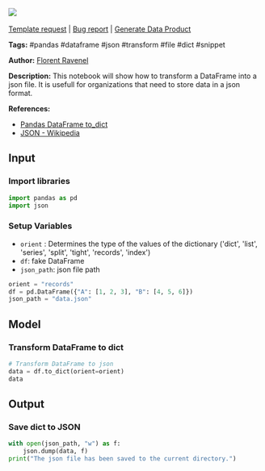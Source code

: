 <a href="https://app.naas.ai/user-redirect/naas/downloader?url=https://raw.githubusercontent.com/jupyter-naas/awesome-notebooks/master/Pandas/Pandas_Transform_DataFrame_to_json_file.ipynb" target="_parent"><img src="https://naasai-public.s3.eu-west-3.amazonaws.com/open_in_naas.svg"/></a><br><br><a href="https://github.com/jupyter-naas/awesome-notebooks/issues/new?assignees=&labels=&template=template-request.md&title=Tool+-+Action+of+the+notebook+">Template request</a> | <a href="https://github.com/jupyter-naas/awesome-notebooks/issues/new?assignees=&labels=bug&template=bug_report.md&title=Pandas+-+Transform+DataFrame+to+json+file:+Error+short+description">Bug report</a> | <a href="https://app.naas.ai/user-redirect/naas/downloader?url=https://raw.githubusercontent.com/jupyter-naas/awesome-notebooks/master/Naas/Naas_Start_data_product.ipynb" target="_parent">Generate Data Product</a>

**Tags:** #pandas #dataframe #json #transform #file #dict #snippet

**Author:** [Florent Ravenel](https://www.linkedin.com/in/florent-ravenel/)

**Description:** This notebook will show how to transform a DataFrame into a json file. It is usefull for organizations that need to store data in a json format.

**References:**
- [Pandas DataFrame to_dict](https://pandas.pydata.org/docs/reference/api/pandas.DataFrame.to_dict.html)
- [JSON - Wikipedia](https://en.wikipedia.org/wiki/JSON)

## Input

### Import libraries


```python
import pandas as pd
import json
```

### Setup Variables
- `orient` : Determines the type of the values of the dictionary ('dict', 'list', 'series', 'split', 'tight', 'records', 'index')
- `df`: fake DataFrame
- `json_path`: json file path


```python
orient = "records"
df = pd.DataFrame({"A": [1, 2, 3], "B": [4, 5, 6]})
json_path = "data.json"
```

## Model

### Transform DataFrame to dict



```python
# Transform DataFrame to json
data = df.to_dict(orient=orient)
data
```

## Output

### Save dict to JSON


```python
with open(json_path, "w") as f:
    json.dump(data, f)
print("The json file has been saved to the current directory.")
```

 
